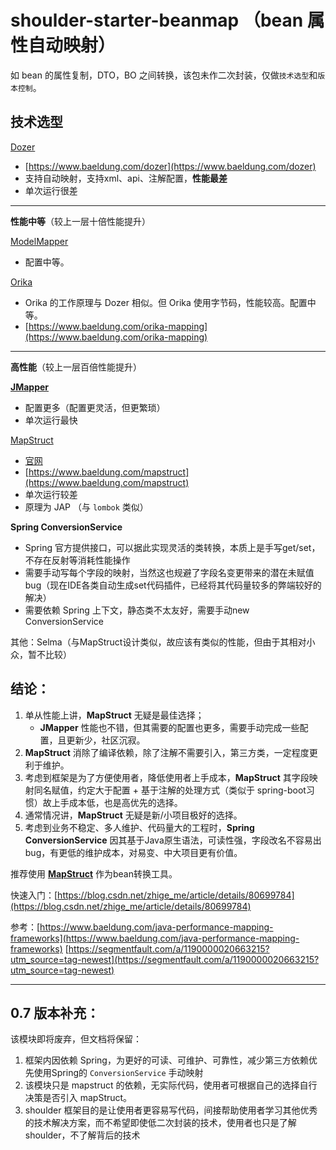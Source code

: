 # shoulder-starter-beanmap （bean 属性自动映射）

如 bean 的属性复制，DTO，BO 之间转换，该包未作二次封装，仅做`技术选型`和`版本控制`。

## 技术选型

[Dozer](http://dozer.sourceforge.net/documentation/gettingstarted.html)
- [https://www.baeldung.com/dozer](https://www.baeldung.com/dozer)
- 支持自动映射，支持xml、api、注解配置，**性能最差**
- 单次运行很差

---

**性能中等**（较上一层十倍性能提升）

[ModelMapper](http://modelmapper.org/)
- 配置中等。

[Orika](https://orika-mapper.github.io/orika-docs/)
- Orika 的工作原理与 Dozer 相似。但 Orika 使用字节码，性能较高。配置中等。
- [https://www.baeldung.com/orika-mapping](https://www.baeldung.com/orika-mapping)


---

**高性能**（较上一层百倍性能提升）

**[JMapper](https://github.com/jmapper-framework/jmapper-core/wiki)**

- 配置更多（配置更灵活，但更繁琐）
- 单次运行最快

[MapStruct](https://github.com/mapstruct/mapstruct)

- [官网](https://mapstruct.org/)
- [https://www.baeldung.com/mapstruct](https://www.baeldung.com/mapstruct)
- 单次运行较差
- 原理为 JAP （与 `lombok` 类似）

**Spring ConversionService**

- Spring 官方提供接口，可以据此实现灵活的类转换，本质上是手写get/set，不存在反射等消耗性能操作
- 需要手动写每个字段的映射，当然这也规避了字段名变更带来的潜在未赋值bug（现在IDE各类自动生成set代码插件，已经将其代码量较多的弊端较好的解决）
- 需要依赖 Spring 上下文，静态类不太友好，需要手动new ConversionService

其他：Selma（与MapStruct设计类似，故应该有类似的性能，但由于其相对小众，暂不比较）

## 结论：

1. 单从性能上讲，**MapStruct** 无疑是最佳选择；
   - **JMapper** 性能也不错，但其需要的配置也更多，需要手动完成一些配置，且更新少，社区沉寂。
2. **MapStruct** 消除了编译依赖，除了注解不需要引入，第三方类，一定程度更利于维护。
3. 考虑到框架是为了方便使用者，降低使用者上手成本，**MapStruct** 其字段映射同名赋值，约定大于配置 + 基于注解的处理方式（类似于 spring-boot习惯）故上手成本低，也是高优先的选择。
4. 通常情况讲，**MapStruct** 无疑是新/小项目极好的选择。
5. 考虑到业务不稳定、多人维护、代码量大的工程时，**Spring ConversionService** 因其基于Java原生语法，可读性强，字段改名不容易出bug，有更低的维护成本，对易变、中大项目更有价值。


推荐使用 **[MapStruct](https://github.com/mapstruct/mapstruct)** 作为bean转换工具。

快速入门：[https://blog.csdn.net/zhige_me/article/details/80699784](https://blog.csdn.net/zhige_me/article/details/80699784)

参考：[https://www.baeldung.com/java-performance-mapping-frameworks](https://www.baeldung.com/java-performance-mapping-frameworks)
[https://segmentfault.com/a/1190000020663215?utm_source=tag-newest](https://segmentfault.com/a/1190000020663215?utm_source=tag-newest)

---

## 0.7 版本补充：

该模块即将废弃，但文档将保留：
1. 框架内因依赖 Spring，为更好的可读、可维护、可靠性，减少第三方依赖优先使用Spring的 `ConversionService` 手动映射
2. 该模块只是 mapstruct 的依赖，无实际代码，使用者可根据自己的选择自行决策是否引入 mapStruct。
3. shoulder 框架目的是让使用者更容易写代码，间接帮助使用者学习其他优秀的技术解决方案，而不希望即使低二次封装的技术，使用者也只是了解 shoulder，不了解背后的技术
